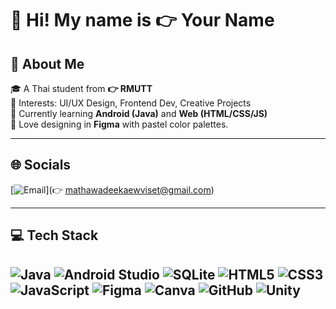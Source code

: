 <!-- ชื่อหัวใหญ่ -->
# 👋 Hi! My name is 👉 Your Name

## 💫 About Me
🎓 A Thai student from **👉 RMUTT**  
💼 Interests: UI/UX Design, Frontend Dev, Creative Projects  
🌱 Currently learning **Android (Java)** and **Web (HTML/CSS/JS)**  
🎨 Love designing in **Figma** with pastel color palettes.

---

## 🌐 Socials
[![Email](https://img.shields.io/badge/Email-D14836?logo=gmail&logoColor=white)](👉 mathawadeekaewviset@gmail.com)

---

## 💻 Tech Stack
<!-- เพิ่ม/ลบ badge ได้ตามต้องการ -->
![Java](https://img.shields.io/badge/Java-ED8B00?logo=openjdk&logoColor=white&style=for-the-badge)
![Android Studio](https://img.shields.io/badge/Android_Studio-3DDC84?logo=android-studio&logoColor=white&style=for-the-badge)
![SQLite](https://img.shields.io/badge/SQLite-003B57?logo=sqlite&logoColor=white&style=for-the-badge)
![HTML5](https://img.shields.io/badge/HTML5-E34F26?logo=html5&logoColor=white&style=for-the-badge)
![CSS3](https://img.shields.io/badge/CSS3-1572B6?logo=css3&logoColor=white&style=for-the-badge)
![JavaScript](https://img.shields.io/badge/JavaScript-F7DF1E?logo=javascript&logoColor=black&style=for-the-badge)
![Figma](https://img.shields.io/badge/Figma-F24E1E?logo=figma&logoColor=white&style=for-the-badge)
![Canva](https://img.shields.io/badge/Canva-00C4CC?logo=canva&logoColor=white&style=for-the-badge)
![GitHub](https://img.shields.io/badge/GitHub-181717?logo=github&logoColor=white&style=for-the-badge)
![Unity](https://img.shields.io/badge/Unity-000000?logo=unity&logoColor=white&style=for-the-badge)
---

